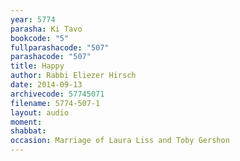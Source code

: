 ```yaml
---
year: 5774
parasha: Ki Tavo
bookcode: "5"
fullparashacode: "507"
parashacode: "507"
title: Happy
author: Rabbi Eliezer Hirsch
date: 2014-09-13
archivecode: 57745071
filename: 5774-507-1
layout: audio
moment: 
shabbat: 
occasion: Marriage of Laura Liss and Toby Gershon
---
```

